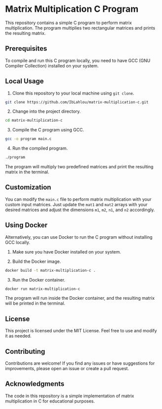 # Matrix Multiplication C Program

This repository contains a simple C program to perform matrix multiplication. The program multiplies two rectangular matrices and prints the resulting matrix.

## Prerequisites

To compile and run this C program locally, you need to have GCC (GNU Compiler Collection) installed on your system.

## Local Usage

1. Clone this repository to your local machine using `git clone`.

```bash
git clone https://github.com/IbLahlou/matrix-multiplication-c.git
```

2. Change into the project directory.

```bash
cd matrix-multiplication-c
```

3. Compile the C program using GCC.

```bash
gcc -o program main.c
```

4. Run the compiled program.

```bash
./program
```

The program will multiply two predefined matrices and print the resulting matrix in the terminal.

## Customization

You can modify the `main.c` file to perform matrix multiplication with your custom input matrices. Just update the `mat1` and `mat2` arrays with your desired matrices and adjust the dimensions `m1`, `m2`, `n1`, and `n2` accordingly.

## Using Docker

Alternatively, you can use Docker to run the C program without installing GCC locally.

1. Make sure you have Docker installed on your system.

2. Build the Docker image.

```bash
docker build -t matrix-multiplication-c .
```

3. Run the Docker container.

```bash
docker run matrix-multiplication-c
```

The program will run inside the Docker container, and the resulting matrix will be printed in the terminal.

## License

This project is licensed under the MIT License. Feel free to use and modify it as needed.

## Contributing

Contributions are welcome! If you find any issues or have suggestions for improvements, please open an issue or create a pull request.

## Acknowledgments

The code in this repository is a simple implementation of matrix multiplication in C for educational purposes.
